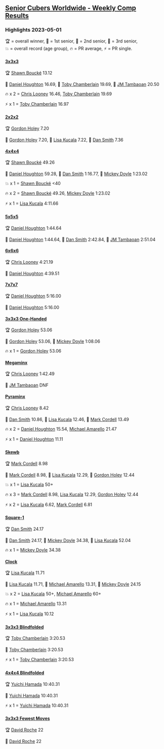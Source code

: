 <style>table {white-space: nowrap;}</style>
<link rel="stylesheet" type="text/css" href="/scw-comp/css/flags.css" />

## [Senior Cubers Worldwide - Weekly Comp Results](/scw-comp/results/)
### Highlights 2023-05-01

<span style="white-space: nowrap;">🏆 = overall winner</span>, <span style="white-space: nowrap;">🥇 = 1st senior</span>, <span style="white-space: nowrap;">🥈 = 2nd senior</span>, <span style="white-space: nowrap;">🥉 = 3rd senior</span>, <span style="white-space: nowrap;">💥 = overall record (age group)</span>, <span style="white-space: nowrap;">🔥 = PR average</span>, <span style="white-space: nowrap;">⚡ = PR single</span>.

#### [3x3x3](333.md)

<span style="white-space: nowrap;">🏆 [Shawn Boucké](../../persons/shawn_boucke/333.md) 13.12</span>

<span style="white-space: nowrap;">🥇 [Daniel Houghton](../../persons/daniel_houghton/333.md) 16.69</span>, <span style="white-space: nowrap;">🥈 [Toby Chamberlain](../../persons/toby_chamberlain/333.md) 19.69</span>, <span style="white-space: nowrap;">🥉 [JM Tambaoan](../../persons/jm_tambaoan/333.md) 20.50</span>

🔥 x 2 = <span style="white-space: nowrap;">[Chris Looney](../../persons/chris_looney/333.md) 16.46</span>, <span style="white-space: nowrap;">[Toby Chamberlain](../../persons/toby_chamberlain/333.md) 19.69</span>

⚡ x 1 = <span style="white-space: nowrap;">[Toby Chamberlain](../../persons/toby_chamberlain/333.md) 16.97</span>

#### [2x2x2](222.md)

<span style="white-space: nowrap;">🏆 [Gordon Holey](../../persons/gordon_holey/222.md) 7.20</span>

<span style="white-space: nowrap;">🥇 [Gordon Holey](../../persons/gordon_holey/222.md) 7.20</span>, <span style="white-space: nowrap;">🥈 [Lisa Kucala](../../persons/lisa_kucala/222.md) 7.22</span>, <span style="white-space: nowrap;">🥉 [Dan Smith](../../persons/dan_smith/222.md) 7.36</span>

#### [4x4x4](444.md)

<span style="white-space: nowrap;">🏆 [Shawn Boucké](../../persons/shawn_boucke/444.md) 49.26</span>

<span style="white-space: nowrap;">🥇 [Daniel Houghton](../../persons/daniel_houghton/444.md) 59.28</span>, <span style="white-space: nowrap;">🥈 [Dan Smith](../../persons/dan_smith/444.md) 1:16.77</span>, <span style="white-space: nowrap;">🥉 [Mickey Doyle](../../persons/mickey_doyle/444.md) 1:23.02</span>

💥 x 1 = <span style="white-space: nowrap;">[Shawn Boucké](../../persons/shawn_boucke/444.md) <40</span>

🔥 x 2 = <span style="white-space: nowrap;">[Shawn Boucké](../../persons/shawn_boucke/444.md) 49.26</span>, <span style="white-space: nowrap;">[Mickey Doyle](../../persons/mickey_doyle/444.md) 1:23.02</span>

⚡ x 1 = <span style="white-space: nowrap;">[Lisa Kucala](../../persons/lisa_kucala/444.md) 4:11.66</span>

#### [5x5x5](555.md)

<span style="white-space: nowrap;">🏆 [Daniel Houghton](../../persons/daniel_houghton/555.md) 1:44.64</span>

<span style="white-space: nowrap;">🥇 [Daniel Houghton](../../persons/daniel_houghton/555.md) 1:44.64</span>, <span style="white-space: nowrap;">🥈 [Dan Smith](../../persons/dan_smith/555.md) 2:42.84</span>, <span style="white-space: nowrap;">🥉 [JM Tambaoan](../../persons/jm_tambaoan/555.md) 2:51.04</span>

#### [6x6x6](666.md)

<span style="white-space: nowrap;">🏆 [Chris Looney](../../persons/chris_looney/666.md) 4:21.19</span>

<span style="white-space: nowrap;">🥇 [Daniel Houghton](../../persons/daniel_houghton/666.md) 4:39.51</span>

#### [7x7x7](777.md)

<span style="white-space: nowrap;">🏆 [Daniel Houghton](../../persons/daniel_houghton/777.md) 5:16.00</span>

<span style="white-space: nowrap;">🥇 [Daniel Houghton](../../persons/daniel_houghton/777.md) 5:16.00</span>

#### [3x3x3 One-Handed](333oh.md)

<span style="white-space: nowrap;">🏆 [Gordon Holey](../../persons/gordon_holey/333oh.md) 53.06</span>

<span style="white-space: nowrap;">🥇 [Gordon Holey](../../persons/gordon_holey/333oh.md) 53.06</span>, <span style="white-space: nowrap;">🥈 [Mickey Doyle](../../persons/mickey_doyle/333oh.md) 1:08.06</span>

🔥 x 1 = <span style="white-space: nowrap;">[Gordon Holey](../../persons/gordon_holey/333oh.md) 53.06</span>

#### [Megaminx](minx.md)

<span style="white-space: nowrap;">🏆 [Chris Looney](../../persons/chris_looney/minx.md) 1:42.49</span>

<span style="white-space: nowrap;">🥇 [JM Tambaoan](../../persons/jm_tambaoan/minx.md) DNF</span>

#### [Pyraminx](pyram.md)

<span style="white-space: nowrap;">🏆 [Chris Looney](../../persons/chris_looney/pyram.md) 8.42</span>

<span style="white-space: nowrap;">🥇 [Dan Smith](../../persons/dan_smith/pyram.md) 10.86</span>, <span style="white-space: nowrap;">🥈 [Lisa Kucala](../../persons/lisa_kucala/pyram.md) 12.46</span>, <span style="white-space: nowrap;">🥉 [Mark Cordell](../../persons/mark_cordell/pyram.md) 13.49</span>

🔥 x 2 = <span style="white-space: nowrap;">[Daniel Houghton](../../persons/daniel_houghton/pyram.md) 15.54</span>, <span style="white-space: nowrap;">[Michael Amarello](../../persons/michael_amarello/pyram.md) 21.47</span>

⚡ x 1 = <span style="white-space: nowrap;">[Daniel Houghton](../../persons/daniel_houghton/pyram.md) 11.11</span>

#### [Skewb](skewb.md)

<span style="white-space: nowrap;">🏆 [Mark Cordell](../../persons/mark_cordell/skewb.md) 8.98</span>

<span style="white-space: nowrap;">🥇 [Mark Cordell](../../persons/mark_cordell/skewb.md) 8.98</span>, <span style="white-space: nowrap;">🥈 [Lisa Kucala](../../persons/lisa_kucala/skewb.md) 12.29</span>, <span style="white-space: nowrap;">🥉 [Gordon Holey](../../persons/gordon_holey/skewb.md) 12.44</span>

💥 x 1 = <span style="white-space: nowrap;">[Lisa Kucala](../../persons/lisa_kucala/skewb.md) 50+</span>

🔥 x 3 = <span style="white-space: nowrap;">[Mark Cordell](../../persons/mark_cordell/skewb.md) 8.98</span>, <span style="white-space: nowrap;">[Lisa Kucala](../../persons/lisa_kucala/skewb.md) 12.29</span>, <span style="white-space: nowrap;">[Gordon Holey](../../persons/gordon_holey/skewb.md) 12.44</span>

⚡ x 2 = <span style="white-space: nowrap;">[Lisa Kucala](../../persons/lisa_kucala/skewb.md) 6.62</span>, <span style="white-space: nowrap;">[Mark Cordell](../../persons/mark_cordell/skewb.md) 6.81</span>

#### [Square-1](sq1.md)

<span style="white-space: nowrap;">🏆 [Dan Smith](../../persons/dan_smith/sq1.md) 24.17</span>

<span style="white-space: nowrap;">🥇 [Dan Smith](../../persons/dan_smith/sq1.md) 24.17</span>, <span style="white-space: nowrap;">🥈 [Mickey Doyle](../../persons/mickey_doyle/sq1.md) 34.38</span>, <span style="white-space: nowrap;">🥉 [Lisa Kucala](../../persons/lisa_kucala/sq1.md) 52.04</span>

🔥 x 1 = <span style="white-space: nowrap;">[Mickey Doyle](../../persons/mickey_doyle/sq1.md) 34.38</span>

#### [Clock](clock.md)

<span style="white-space: nowrap;">🏆 [Lisa Kucala](../../persons/lisa_kucala/clock.md) 11.71</span>

<span style="white-space: nowrap;">🥇 [Lisa Kucala](../../persons/lisa_kucala/clock.md) 11.71</span>, <span style="white-space: nowrap;">🥈 [Michael Amarello](../../persons/michael_amarello/clock.md) 13.31</span>, <span style="white-space: nowrap;">🥉 [Mickey Doyle](../../persons/mickey_doyle/clock.md) 24.15</span>

💥 x 2 = <span style="white-space: nowrap;">[Lisa Kucala](../../persons/lisa_kucala/clock.md) 50+</span>, <span style="white-space: nowrap;">[Michael Amarello](../../persons/michael_amarello/clock.md) 60+</span>

🔥 x 1 = <span style="white-space: nowrap;">[Michael Amarello](../../persons/michael_amarello/clock.md) 13.31</span>

⚡ x 1 = <span style="white-space: nowrap;">[Lisa Kucala](../../persons/lisa_kucala/clock.md) 10.12</span>

#### [3x3x3 Blindfolded](333bf.md)

<span style="white-space: nowrap;">🏆 [Toby Chamberlain](../../persons/toby_chamberlain/333bf.md) 3:20.53</span>

<span style="white-space: nowrap;">🥇 [Toby Chamberlain](../../persons/toby_chamberlain/333bf.md) 3:20.53</span>

⚡ x 1 = <span style="white-space: nowrap;">[Toby Chamberlain](../../persons/toby_chamberlain/333bf.md) 3:20.53</span>

#### [4x4x4 Blindfolded](444bf.md)

<span style="white-space: nowrap;">🏆 [Yuichi Hamada](../../persons/yuichi_hamada/444bf.md) 10:40.31</span>

<span style="white-space: nowrap;">🥇 [Yuichi Hamada](../../persons/yuichi_hamada/444bf.md) 10:40.31</span>

⚡ x 1 = <span style="white-space: nowrap;">[Yuichi Hamada](../../persons/yuichi_hamada/444bf.md) 10:40.31</span>

#### [3x3x3 Fewest Moves](333fm.md)

<span style="white-space: nowrap;">🏆 [David Roche](../../persons/david_roche/333fm.md) 22</span>

<span style="white-space: nowrap;">🥇 [David Roche](../../persons/david_roche/333fm.md) 22</span>


<!-- Global site tag (gtag.js) - Google Analytics -->
<script async src="https://www.googletagmanager.com/gtag/js?id=UA-86348435-3"></script>
<script>window.dataLayer = window.dataLayer || []; function gtag() {dataLayer.push(arguments);} gtag('js', new Date()); gtag('config', 'UA-86348435-3');</script>
